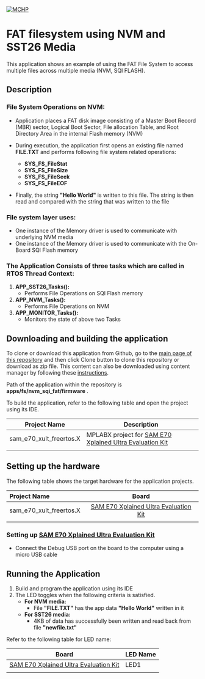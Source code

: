 [![MCHP](https://www.microchip.com/ResourcePackages/Microchip/assets/dist/images/logo.png)](https://www.microchip.com)

# FAT filesystem using NVM and SST26 Media

This application shows an example of using the FAT File System to access multiple files across multiple media (NVM, SQI FLASH).

## Description

### File System Operations on NVM:

- Application places a FAT disk image consisting of a Master Boot Record (MBR) sector, Logical Boot Sector, File allocation Table, and Root Directory Area in the internal Flash memory (NVM)

- During execution, the application first opens an existing file named **FILE.TXT** and performs following file system related operations:
  - **SYS_FS_FileStat**
  - **SYS_FS_FileSize**
  - **SYS_FS_FileSeek**
  - **SYS_FS_FileEOF**

- Finally, the string **"Hello World"** is written to this file. The string is then read and compared with the string that was written to the file

### File system layer uses:

- One instance of the Memory driver is used to communicate with underlying NVM media
- One instance of the Memory driver is used to communicate with the On-Board SQI Flash memory

### The Application Consists of three tasks which are called in RTOS Thread Context:

1. **APP_SST26_Tasks():**
    - Performs File Operations on SQI Flash memory
2. **APP_NVM_Tasks():**
    - Performs File Operations on NVM
3. **APP_MONITOR_Tasks():**
    - Monitors the state of above two Tasks

## Downloading and building the application

To clone or download this application from Github, go to the [main page of this repository](https://github.com/Microchip-MPLAB-Harmony/core_apps_sam_e70_s70_v70_v71) and then click Clone button to clone this repository or download as zip file.
This content can also be downloaded using content manager by following these [instructions](https://github.com/Microchip-MPLAB-Harmony/contentmanager/wiki).

Path of the application within the repository is **apps/fs/nvm_sqi_fat/firmware** .

To build the application, refer to the following table and open the project using its IDE.

| Project Name      | Description                                    |
| ----------------- | ---------------------------------------------- |
| sam_e70_xult_freertos.X | MPLABX project for [SAM E70 Xplained Ultra Evaluation Kit](https://www.microchip.com/DevelopmentTools/ProductDetails/PartNO/DM320113) |
|||

## Setting up the hardware

The following table shows the target hardware for the application projects.

| Project Name| Board|
|:---------|:---------:|
| sam_e70_xult_freertos.X | [SAM E70 Xplained Ultra Evaluation Kit](https://www.microchip.com/DevelopmentTools/ProductDetails/PartNO/DM320113) |
|||

### Setting up [SAM E70 Xplained Ultra Evaluation Kit](https://www.microchip.com/DevelopmentTools/ProductDetails/PartNO/DM320113)

- Connect the Debug USB port on the board to the computer using a micro USB cable

## Running the Application

1. Build and program the application using its IDE
2. The LED toggles when the following criteria is satisfied.
    - **For NVM media:**
        - File **"FILE.TXT"** has the app data **"Hello World"** written in it
    - **For SST26 media:**
        - 4KB of data has successfully been written and read back from file **"newfile.txt"**

Refer to the following table for LED name:

| Board | LED Name |
| ----- | -------- |
|  [SAM E70 Xplained Ultra Evaluation Kit](https://www.microchip.com/DevelopmentTools/ProductDetails/PartNO/DM320113) | LED1 |
|||
